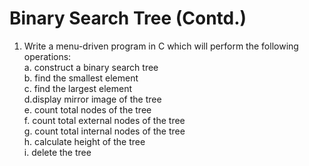 # Binary Search Tree (Contd.)
1. Write a menu-driven program in C  which will perform the following operations: \
a. construct a binary search tree \
b. find the smallest element \
c. find the largest element \
d.display mirror image of the tree \
e. count total nodes of the tree \
f. count total external nodes of the tree \
g. count total internal nodes of the tree \
h. calculate height of the tree \
i. delete the tree 
